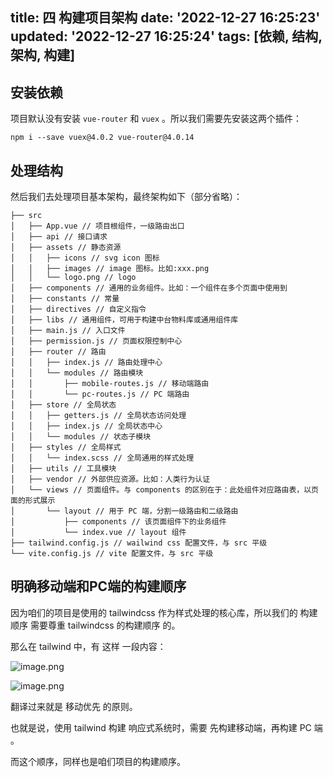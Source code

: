 title: 四 构建项目架构
date: '2022-12-27 16:25:23'
updated: '2022-12-27 16:25:24'
tags: [依赖, 结构, 架构, 构建]
---
## 安装依赖

项目默认没有安装 `vue-router` 和 `vuex` 。所以我们需要先安装这两个插件：

```
npm i --save vuex@4.0.2 vue-router@4.0.14
```

## 处理结构

然后我们去处理项目基本架构，最终架构如下（部分省略）：

```
├── src
│   ├── App.vue // 项目根组件，一级路由出口
│   ├── api // 接口请求
│   ├── assets // 静态资源
│   │   ├── icons // svg icon 图标
│   │   ├── images // image 图标。比如:xxx.png
│   │   └── logo.png // logo
│   ├── components // 通用的业务组件。比如：一个组件在多个页面中使用到
│   ├── constants // 常量
│   ├── directives // 自定义指令
│   ├── libs // 通用组件，可用于构建中台物料库或通用组件库
│   ├── main.js // 入口文件
│   ├── permission.js // 页面权限控制中心
│   ├── router // 路由
│   │   ├── index.js // 路由处理中心
│   │   └── modules // 路由模块
│   │       ├── mobile-routes.js // 移动端路由
│   │       └── pc-routes.js // PC 端路由
│   ├── store // 全局状态
│   │   ├── getters.js // 全局状态访问处理
│   │   ├── index.js // 全局状态中心
│   │   └── modules // 状态子模块
│   ├── styles // 全局样式
│   │   └── index.scss // 全局通用的样式处理
│   ├── utils // 工具模块
│   ├── vendor // 外部供应资源。比如：人类行为认证
│   └── views // 页面组件。与 components 的区别在于：此处组件对应路由表，以页面的形式展示
│       └── layout // 用于 PC 端，分割一级路由和二级路由
│           ├── components // 该页面组件下的业务组件
│           └── index.vue // layout 组件
├── tailwind.config.js // wailwind css 配置文件，与 src 平级
└── vite.config.js // vite 配置文件，与 src 平级
```

## 明确移动端和PC端的构建顺序

因为咱们的项目是使用的 tailwindcss 作为样式处理的核心库，所以我们的 构建顺序 需要尊重 tailwindcss 的构建顺序 的。

那么在 tailwind 中，有 这样 一段内容：

![image.png](https://b3logfile.com/file/2022/12/image-Z3oBrKj.png)



![image.png](https://b3logfile.com/file/2022/12/image-7D3yJru.png)



翻译过来就是 移动优先 的原则。

也就是说，使用 tailwind 构建 响应式系统时，需要 先构建移动端，再构建 PC 端 。

而这个顺序，同样也是咱们项目的构建顺序。



